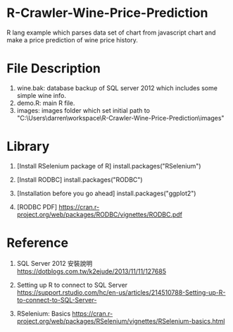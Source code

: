 # R-Crawler-Wine-Price-Prediction
R lang example which parses data set of chart from javascript chart and make a price prediction of wine price history.


# File Description
1. wine.bak: database backup of SQL server 2012 which includes some simple wine info.
2. demo.R: main R file.
3. images: images folder which set initial path to "C:\Users\darren\workspace\R-Crawler-Wine-Price-Prediction\images"


# Library
1. [Install RSelenium package of R]
install.packages("RSelenium")

2. [Install RODBC]
install.packages("RODBC")

3. [Installation before you go ahead]
install.packages("ggplot2")

4. [RODBC PDF]
https://cran.r-project.org/web/packages/RODBC/vignettes/RODBC.pdf


# Reference
1. SQL Server 2012 安裝說明
https://dotblogs.com.tw/k2ejude/2013/11/11/127685

2. Setting up R to connect to SQL Server
https://support.rstudio.com/hc/en-us/articles/214510788-Setting-up-R-to-connect-to-SQL-Server-

3. RSelenium: Basics
https://cran.r-project.org/web/packages/RSelenium/vignettes/RSelenium-basics.html
